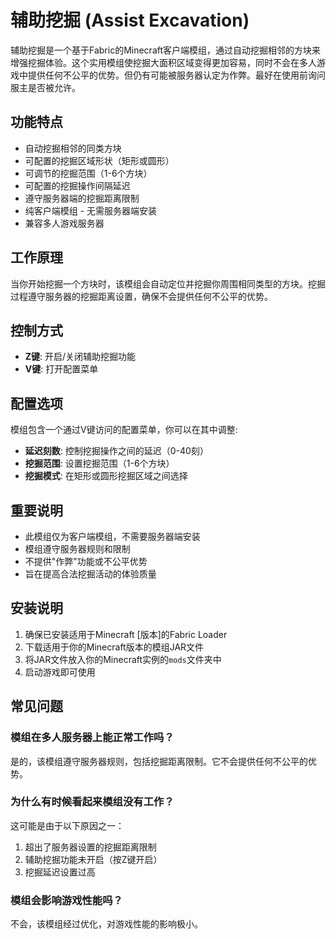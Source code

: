 # 辅助挖掘 (Assist Excavation)

辅助挖掘是一个基于Fabric的Minecraft客户端模组，通过自动挖掘相邻的方块来增强挖掘体验。这个实用模组使挖掘大面积区域变得更加容易，同时不会在多人游戏中提供任何不公平的优势。但仍有可能被服务器认定为作弊。最好在使用前询问服主是否被允许。

## 功能特点

- 自动挖掘相邻的同类方块
- 可配置的挖掘区域形状（矩形或圆形）
- 可调节的挖掘范围（1-6个方块）
- 可配置的挖掘操作间隔延迟
- 遵守服务器端的挖掘距离限制
- 纯客户端模组 - 无需服务器端安装
- 兼容多人游戏服务器

## 工作原理

当你开始挖掘一个方块时，该模组会自动定位并挖掘你周围相同类型的方块。挖掘过程遵守服务器的挖掘距离设置，确保不会提供任何不公平的优势。

## 控制方式

- **Z键**: 开启/关闭辅助挖掘功能
- **V键**: 打开配置菜单

## 配置选项

模组包含一个通过V键访问的配置菜单，你可以在其中调整:

- **延迟刻数**: 控制挖掘操作之间的延迟（0-40刻）
- **挖掘范围**: 设置挖掘范围（1-6个方块）
- **挖掘模式**: 在矩形或圆形挖掘区域之间选择

## 重要说明

- 此模组仅为客户端模组，不需要服务器端安装
- 模组遵守服务器规则和限制
- 不提供"作弊"功能或不公平优势
- 旨在提高合法挖掘活动的体验质量

## 安装说明

1. 确保已安装适用于Minecraft [版本]的Fabric Loader
2. 下载适用于你的Minecraft版本的模组JAR文件
3. 将JAR文件放入你的Minecraft实例的`mods`文件夹中
4. 启动游戏即可使用

## 常见问题

### 模组在多人服务器上能正常工作吗？
是的，该模组遵守服务器规则，包括挖掘距离限制。它不会提供任何不公平的优势。

### 为什么有时候看起来模组没有工作？
这可能是由于以下原因之一：
1. 超出了服务器设置的挖掘距离限制
2. 辅助挖掘功能未开启（按Z键开启）
3. 挖掘延迟设置过高

### 模组会影响游戏性能吗？
不会，该模组经过优化，对游戏性能的影响极小。
